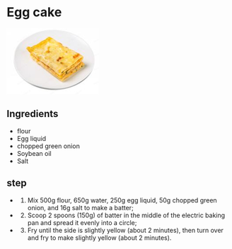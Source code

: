 # Egg cake

![蛋饼](/images/蛋饼.png)

## Ingredients

- flour
- Egg liquid
- chopped green onion
- Soybean oil
- Salt

## step

- 1. Mix 500g flour, 650g water, 250g egg liquid, 50g chopped green onion, and 16g salt to make a batter;
- 2. Scoop 2 spoons (150g) of batter in the middle of the electric baking pan and spread it evenly into a circle;
- 3. Fry until the side is slightly yellow (about 2 minutes), then turn over and fry to make slightly yellow (about 2 minutes).
